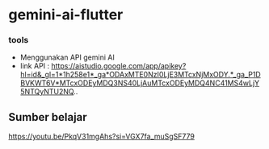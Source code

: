 # gemini-ai-flutter
### tools
- Menggunakan API gemini AI
- link API : https://aistudio.google.com/app/apikey?hl=id&_gl=1*1h258e1*_ga*ODAxMTE0NzI0LjE3MTcxNjMxODY.*_ga_P1DBVKWT6V*MTcxODEyMDQ3NS40LjAuMTcxODEyMDQ4NC41MS4wLjY5NTQyNTU2NQ..
## Sumber belajar
https://youtu.be/PkqV31mgAhs?si=VGX7fa_muSgSF779
